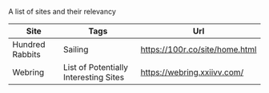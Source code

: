 A list of sites and their relevancy

| Site | Tags | Url |
| --- | --- | --- |
| Hundred Rabbits | Sailing | https://100r.co/site/home.html |
| Webring | List of Potentially Interesting Sites | https://webring.xxiivv.com/ |



